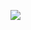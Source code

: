 [![](https://mermaid.ink/img/pako:eNp9ksFu4jAQhl_FmksvFJEmgZDDSm2BbrvsZWkvdXqw4gGsTeysY1ftIh6I-74BL1bbKWwrsZtDlLG--ef_ndlAqThCDivNmjWZ_ygkcc-DEZVomUGryfn5F3JFZ8pqKTSpkCxFuRaoCT9DafR-h0-nm67pnMkSQ0-jlZtQ1wf2KhATOhca_6c5CdyU3kphBHPyXo6RlRZVdWCmgZnR6ct-V1rTEa2obcWMUPKdmgXqhi6YfcYV09xzZ_udYYZwbIkw-50ODS3hzL2sPLj6R76v9Fp5s3-qLqPBummJ9-8jfVJ8V7gJfbf0cumVQ9fnwShJ7f4HKV2hjgE763d0YfUz-uCnE94F7Bu9R10LefreO6n5BweHyzzODpsgfll8gh7UTosJ7hZk4wUKMGussYDcfXKmfxZQyK3jmDVq8SpLyI222AOt7GoN-ZJVratsw921TQTzXo6nDZOPSv2tkQuj9PduH8NaBgbyDbxAHmWjfhzF0XiYDOM0jcZpD14hz5J-EsdRmsSjwSCNsm0PfgfRQX80zKIkHrvD8UWWXmTbNxrr92s?type=png)](https://mermaid.live/edit#pako:eNp9ksFu4jAQhl_FmksvFJEmgZDDSm2BbrvsZWkvdXqw4gGsTeysY1ftIh6I-74BL1bbKWwrsZtDlLG--ef_ndlAqThCDivNmjWZ_ygkcc-DEZVomUGryfn5F3JFZ8pqKTSpkCxFuRaoCT9DafR-h0-nm67pnMkSQ0-jlZtQ1wf2KhATOhca_6c5CdyU3kphBHPyXo6RlRZVdWCmgZnR6ct-V1rTEa2obcWMUPKdmgXqhi6YfcYV09xzZ_udYYZwbIkw-50ODS3hzL2sPLj6R76v9Fp5s3-qLqPBummJ9-8jfVJ8V7gJfbf0cumVQ9fnwShJ7f4HKV2hjgE763d0YfUz-uCnE94F7Bu9R10LefreO6n5BweHyzzODpsgfll8gh7UTosJ7hZk4wUKMGussYDcfXKmfxZQyK3jmDVq8SpLyI222AOt7GoN-ZJVratsw921TQTzXo6nDZOPSv2tkQuj9PduH8NaBgbyDbxAHmWjfhzF0XiYDOM0jcZpD14hz5J-EsdRmsSjwSCNsm0PfgfRQX80zKIkHrvD8UWWXmTbNxrr92s)

